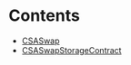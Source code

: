 

# Contents
- [CSASwap](CSASwap.sol/contract.CSASwap.md)
- [CSASwapStorageContract](CSASwapStorageContract.sol/contract.CSASwapStorageContract.md)
